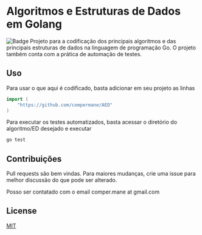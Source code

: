# Algoritmos e Estruturas de Dados em Golang
![Badge](https://img.shields.io/badge/go-1.19.8%2B-blue)
Projeto para a codificação dos principais algoritmos e das principais estruturas de dados na linguagem de programação Go. O projeto também conta com a prática de automação de testes.

## Uso
Para usar o que aqui é codificado, basta adicionar em seu projeto as linhas

```go
import (
    "https://github.com/compermane/AED"
)
```

Para executar os testes automatizados, basta acessar o diretório do algoritmo/ED desejado e executar
```bash
go test
```

## Contribuições

Pull requests são bem vindas. Para maiores mudanças, crie uma issue para melhor discussão do que pode ser alterado.

Posso ser contatado com o email comper.mane at gmail.com

## License

[MIT](https://choosealicense.com/licenses/mit/)